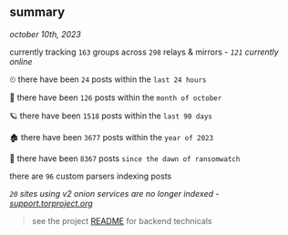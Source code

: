
## summary
_october 10th, 2023_

currently tracking `163` groups across `298` relays & mirrors - _`121` currently online_

⏲ there have been `24` posts within the `last 24 hours`

🦈 there have been `126` posts within the `month of october`

🪐 there have been `1518` posts within the `last 90 days`

🏚 there have been `3677` posts within the `year of 2023`

🦕 there have been `8367` posts `since the dawn of ransomwatch`

there are `96` custom parsers indexing posts

_`20` sites using v2 onion services are no longer indexed - [support.torproject.org](https://support.torproject.org/onionservices/v2-deprecation/)_

> see the project [README](https://github.com/joshhighet/ransomwatch#ransomwatch--) for backend technicals
